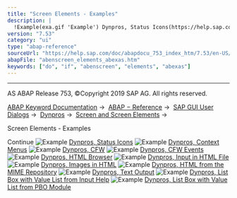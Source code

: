 ```yaml
---
title: "Screen Elements - Examples"
description: |
  !Example(exa.gif 'Example') Dynpros, Status Icons(https://help.sap.com/doc/abapdocu_753_index_htm/7.53/en-US/abendynpro_status_icons_abexa.htm) !Example(exa.gif 'Example') Dynpros, Context Menus(https://help.sap.com/doc/abapdocu_753_index_htm/7.53/en-US/abendynpro_context_menu_abexa.htm) !E
version: "7.53"
category: "ui"
type: "abap-reference"
sourceUrl: "https://help.sap.com/doc/abapdocu_753_index_htm/7.53/en-US/abenscreen_elements_abexas.htm"
abapFile: "abenscreen_elements_abexas.htm"
keywords: ["do", "if", "abenscreen", "elements", "abexas"]
---
```


* * *

AS ABAP Release 753, ©Copyright 2019 SAP AG. All rights reserved.

[ABAP Keyword Documentation](https://help.sap.com/doc/abapdocu_753_index_htm/7.53/en-US/abenabap.htm) →  [ABAP − Reference](https://help.sap.com/doc/abapdocu_753_index_htm/7.53/en-US/abenabap_reference.htm) →  [SAP GUI User Dialogs](https://help.sap.com/doc/abapdocu_753_index_htm/7.53/en-US/abenabap_screens.htm) →  [Dynpros](https://help.sap.com/doc/abapdocu_753_index_htm/7.53/en-US/abenabap_dynpros.htm) →  [Screen and Screen Elements](https://help.sap.com/doc/abapdocu_753_index_htm/7.53/en-US/abenabap_dynpros_screen.htm) → 

Screen Elements - Examples

Continue
![Example](exa.gif "Example") [Dynpros, Status Icons](https://help.sap.com/doc/abapdocu_753_index_htm/7.53/en-US/abendynpro_status_icons_abexa.htm)
![Example](exa.gif "Example") [Dynpros, Context Menus](https://help.sap.com/doc/abapdocu_753_index_htm/7.53/en-US/abendynpro_context_menu_abexa.htm)
![Example](exa.gif "Example") [Dynpros, CFW](https://help.sap.com/doc/abapdocu_753_index_htm/7.53/en-US/abendynpro_cfw_abexa.htm)
![Example](exa.gif "Example") [Dynpros, CFW Events](https://help.sap.com/doc/abapdocu_753_index_htm/7.53/en-US/abendynpro_custom_control_abexa.htm)
![Example](exa.gif "Example") [Dynpros, HTML Browser](https://help.sap.com/doc/abapdocu_753_index_htm/7.53/en-US/abenhtml_browser_abexa.htm)
![Example](exa.gif "Example") [Dynpros, Input in HTML File](https://help.sap.com/doc/abapdocu_753_index_htm/7.53/en-US/abenhtml_input_abexa.htm)
![Example](exa.gif "Example") [Dynpros, Images in HTML](https://help.sap.com/doc/abapdocu_753_index_htm/7.53/en-US/abenmime_pictures_abexa.htm)
![Example](exa.gif "Example") [Dynpros, HTML from the MIME Repository](https://help.sap.com/doc/abapdocu_753_index_htm/7.53/en-US/abenmime_html_abexa.htm)
![Example](exa.gif "Example") [Dynpros, Text Output](https://help.sap.com/doc/abapdocu_753_index_htm/7.53/en-US/abentext_output_abexa.htm)
![Example](exa.gif "Example") [Dynpros, List Box with Value List from Input Help](https://help.sap.com/doc/abapdocu_753_index_htm/7.53/en-US/abendynpro_drop1_abexa.htm)
![Example](exa.gif "Example") [Dynpros, List Box with Value List from PBO Module](https://help.sap.com/doc/abapdocu_753_index_htm/7.53/en-US/abendynpro_drop2_abexa.htm)